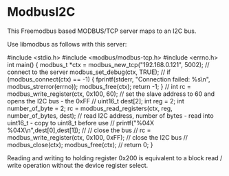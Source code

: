 # ModbusI2C
This Freemodbus based MODBUS/TCP server maps to an I2C bus.

Use libmodbus as follows with this server:

#include <stdio.h>
#include <modbus/modbus-tcp.h>
#include <errno.h>
int main()
{
    modbus_t *ctx = modbus_new_tcp("192.168.0.121", 5002); // connect to the server
    modbus_set_debug(ctx, TRUE);
    //
    if (modbus_connect(ctx) == -1) {
         fprintf(stderr, "Connection failed: %s\n", modbus_strerror(errno));
         modbus_free(ctx);
         return -1;
     }
    //
    int rc = modbus_write_register(ctx, 0x100, 60); // set the slave address to 60 and opens the I2C bus - the 0xFF 
    //
    uint16_t dest[2];
    int reg = 2;
    int number_of_byte = 2;
    rc =  modbus_read_registers(ctx, reg, number_of_bytes, dest); // read I2C address, number of bytes - read into uint16_t - copy to uint8_t before use
    //
    printf("%04X %04X\n",dest[0],dest[1]);
    //
    // close the bus
    //
    rc = modbus_write_register(ctx, 0x100, 0xFF); // close the I2C bus
    //
    modbus_close(ctx);
    modbus_free(ctx);
    //
    return 0;
}


Reading and writing to holding register 0x200 is equivalent to a block read / write operation without the device register select.



